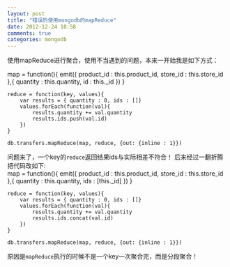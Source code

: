 ```yaml
---
layout: post
title: "错误的使用mongodb的mapReduce"
date: 2012-12-24 18:58
comments: true
categories: mongodb
---
```

使用mapReduce进行聚合，使用不当遇到的问题，本来一开始我是如下方式：

<per>
    map = function(){
        emit({
            product_id : this.product_id,
            store_id : this.store_id
        },{
            quantity : this.quantity,
            id : this._id
        })
    }

    reduce = function(key, values){
        var results = { quantity : 0, ids : []}
        values.forEach(function(val){
            results.quantity += val.quantity
            results.ids.push(val.id)
        })
    }

    db.transfers.mapReduce(map, reduce, {out: {inline : 1}})
</per>
问题来了，一个key的<code>reduce</code>返回结果ids与实际相差不符合！ 后来经过一翻折腾<br />
把代码改如下:<br />
<per>
    map = function(){
        emit({
            product_id : this.product_id,
            store_id : this.store_id
        },{
            quantity : this.quantity,
            ids : [this._id]
        })
    }

    reduce = function(key, values){
        var results = { quantity : 0, ids : []}
        values.forEach(function(val){
            results.quantity += val.quantity
            results.ids.concat(val.id)
        })
    }

    db.transfers.mapReduce(map, reduce, {out: {inline : 1}})
</per>
原因是<code>mapReduce</code>执行的时候不是一个key一次聚合完，而是分段聚合！